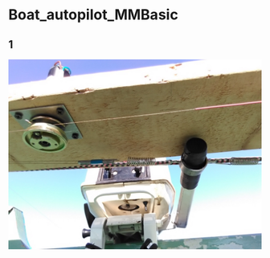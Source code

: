 # Boat_autopilot_MMBasic

## 1

[![Watch the video](https://github.com/Aleksk1/Boat_autopilot_MMBasic/blob/51ad4b1bc31d00fff47f56782f6d9ae67fd1446e/Photos/servo_drive1.jpg)](https://youtu.be/hEnH9IPkSz0)